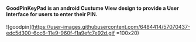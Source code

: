 #### GoodPinKeyPad is an android Custume View design to provide a User Interface for users to enter their PIN.
![goodpin](https://user-images.githubusercontent.com/6484414/57070437-edc5d300-6cc6-11e9-960f-f1a9efc7e92d.gif =100x20)
